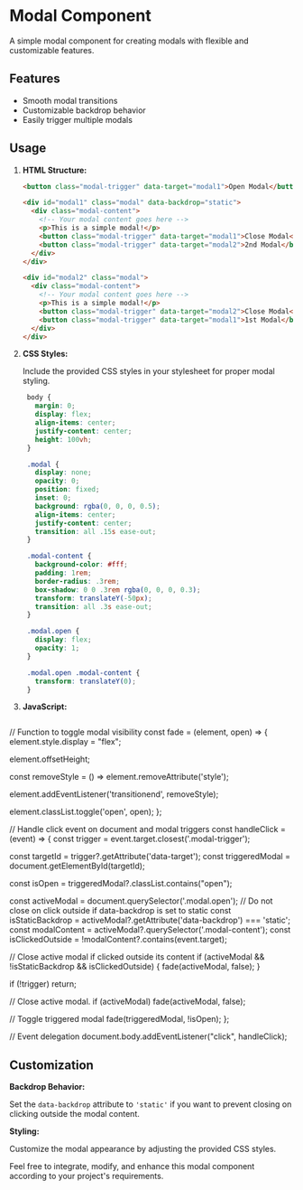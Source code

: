 # Modal Component

A simple modal component for creating modals with flexible and customizable features.

## Features

- Smooth modal transitions
- Customizable backdrop behavior
- Easily trigger multiple modals

## Usage

1. **HTML Structure:**

   ```html
   <button class="modal-trigger" data-target="modal1">Open Modal</button>

   <div id="modal1" class="modal" data-backdrop="static">
     <div class="modal-content">
       <!-- Your modal content goes here -->
       <p>This is a simple modal!</p>
       <button class="modal-trigger" data-target="modal1">Close Modal</button>
       <button class="modal-trigger" data-target="modal2">2nd Modal</button>
     </div>
   </div>

   <div id="modal2" class="modal">
     <div class="modal-content">
       <!-- Your modal content goes here -->
       <p>This is a simple modal!</p>
       <button class="modal-trigger" data-target="modal2">Close Modal</button>
       <button class="modal-trigger" data-target="modal1">1st Modal</button>
     </div>
   </div>
   
2. **CSS Styles:**

   Include the provided CSS styles in your stylesheet for proper modal styling.

   ```css
    body {
      margin: 0;
      display: flex;
      align-items: center;
      justify-content: center;
      height: 100vh;
    }

    .modal {
      display: none;
      opacity: 0;
      position: fixed;
      inset: 0;
      background: rgba(0, 0, 0, 0.5);
      align-items: center;
      justify-content: center;
      transition: all .15s ease-out;
    }

    .modal-content {
      background-color: #fff;
      padding: 1rem;
      border-radius: .3rem;
      box-shadow: 0 0 .3rem rgba(0, 0, 0, 0.3);
      transform: translateY(-50px);
      transition: all .3s ease-out;
    }

    .modal.open {
      display: flex;
      opacity: 1;
    }

    .modal.open .modal-content {
      transform: translateY(0);
    }

3. **JavaScript:**

   ```javascript
// Function to toggle modal visibility
const fade = (element, open) => {
  element.style.display = "flex";

  element.offsetHeight;

  const removeStyle = () => element.removeAttribute('style');

  element.addEventListener('transitionend', removeStyle);

  element.classList.toggle('open', open);
};

// Handle click event on document and modal triggers
const handleClick = (event) => {
  const trigger = event.target.closest('.modal-trigger');

  const targetId = trigger?.getAttribute('data-target');
  const triggeredModal = document.getElementById(targetId);

  const isOpen = triggeredModal?.classList.contains("open");

  const activeModal = document.querySelector('.modal.open');
  // Do not close on click outside if data-backdrop is set to static
  const isStaticBackdrop = activeModal?.getAttribute('data-backdrop') === 'static';
  const modalContent = activeModal?.querySelector('.modal-content');
  const isClickedOutside = !modalContent?.contains(event.target);

  // Close active modal if clicked outside its content
  if (activeModal && !isStaticBackdrop && isClickedOutside) {
    fade(activeModal, false);
  }

  if (!trigger) return;

  // Close active modal.
  if (activeModal) fade(activeModal, false);

  // Toggle triggered modal
  fade(triggeredModal, !isOpen);
};

// Event delegation
document.body.addEventListener("click", handleClick);
   
## Customization

**Backdrop Behavior:**

Set the `data-backdrop` attribute to `'static'` if you want to prevent closing on clicking outside the modal content.

**Styling:**

Customize the modal appearance by adjusting the provided CSS styles.

Feel free to integrate, modify, and enhance this modal component according to your project's requirements.
